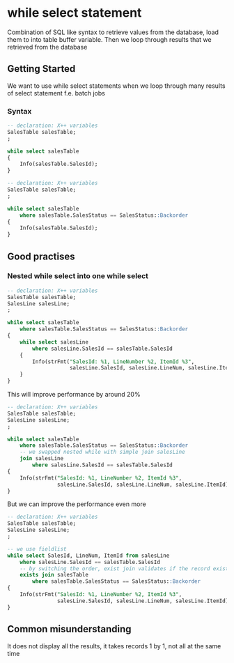# **while select statement**

Combination of SQL like syntax to retrieve values from the database, load them to into table buffer variable. Then we loop through results that we retrieved from the database

## **Getting Started**

We want to use while select statements when we loop through many results of select statement f.e. batch jobs

### **Syntax**

```SQL
-- declaration: X++ variables
SalesTable salesTable;
;

while select salesTable 
{
    Info(salesTable.SalesId);
}
```

```SQL
-- declaration: X++ variables
SalesTable salesTable;
;

while select salesTable
    where salesTable.SalesStatus == SalesStatus::Backorder
{
    Info(salesTable.SalesId);
}
```

## **Good practises**

### Nested while select into one while select

```SQL
-- declaration: X++ variables
SalesTable salesTable;
SalesLine salesLine;
;

while select salesTable 
    where salesTable.SalesStatus == SalesStatus::Backorder
{
    while select salesLine
        where salesLine.SalesId == salesTable.SalesId
    {
        Info(strFmt("SalesId: %1, LineNumber %2, ItemId %3", 
                    salesLine.SalesId, salesLine.LineNum, salesLine.ItemId));
    }
}
```

This will improve performance by around 20%

```SQL
-- declaration: X++ variables
SalesTable salesTable;
SalesLine salesLine;
;

while select salesTable 
    where salesTable.SalesStatus == SalesStatus::Backorder
    -- we swapped nested while with simple join salesLine
    join salesLine
        where salesLine.SalesId == salesTable.SalesId
{
    Info(strFmt("SalesId: %1, LineNumber %2, ItemId %3", 
                salesLine.SalesId, salesLine.LineNum, salesLine.ItemId));
}
```

But we can improve the performance even more

```SQL
-- declaration: X++ variables
SalesTable salesTable;
SalesLine salesLine;
;

-- we use fieldlist
while select SalesId, LineNum, ItemId from salesLine
    where salesLine.SalesId == salesTable.SalesId
    -- by switching the order, exist join validates if the record exists, it doesn't retrieve or load any data
    exists join salesTable
        where salesTable.SalesStatus == SalesStatus::Backorder
{
    Info(strFmt("SalesId: %1, LineNumber %2, ItemId %3", 
                salesLine.SalesId, salesLine.LineNum, salesLine.ItemId));
}
```

## **Common misunderstanding**

It does not display all the results, it takes records 1 by 1, not all at the same time
